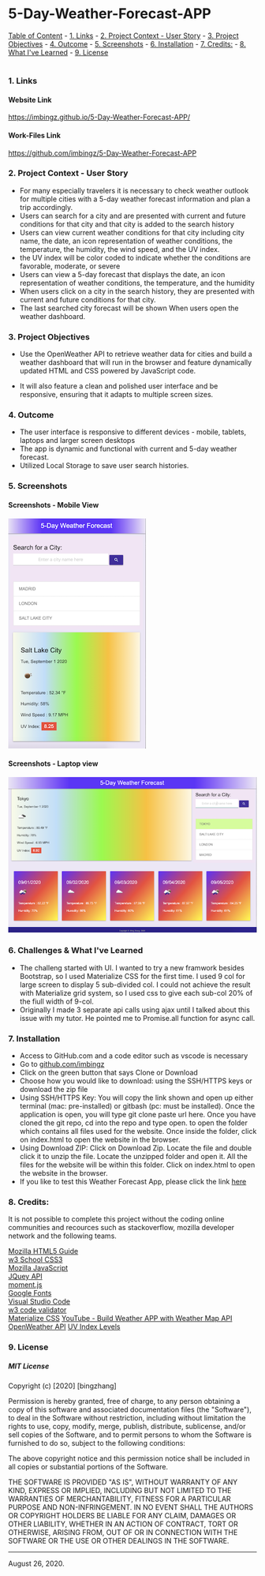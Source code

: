 # 5-Day-Weather-Forecast-APP

   [Table of Content](#table-of-content)
    - [1. Links](#1-links)
    - [2. Project Context - User Story](#2-project-context---user-story)
    - [3. Project Objectives](#3-project-objectives)
    - [4. Outcome](#4-outcome)
    - [5. Screenshots](#5-screenshots)
    - [6. Installation](#6-installation)
    - [7. Credits:](#7-credits)
    - [8. What I've Learned](#8-what-ive-learned)
    - [9. License](#9-license)
       
#
<a name = "Links"></a>
### 1. Links 

#### Website Link
https://imbingz.github.io/5-Day-Weather-Forecast-APP/

#### Work-Files Link
https://github.com/imbingz/5-Day-Weather-Forecast-APP


<a name = "context"></a>
### 2. Project Context - User Story
* For many especially travelers it is necessary to check weather outlook for multiple cities with a 5-day weather forecast information and plan a trip accordingly. 
* Users can search for a city and are presented with current and future conditions for that city and that city is added to the search history
* Users can view current weather conditions for that city including city name, the date, an icon representation of weather conditions, the temperature, the humidity, the wind speed, and the UV index. 
* the UV index will be color coded to indicate whether the conditions are favorable, moderate, or severe
* Users can view a 5-day forecast that displays the date, an icon representation of weather conditions, the temperature, and the humidity
* When users click on a city in the search history, they are presented with current and future conditions for that city. 
* The last searched city forecast will be shown When users open the weather dashboard. 


<a name = "objectives"></a>
### 3. Project Objectives
* Use the OpenWeather API to retrieve weather data for cities and build a weather dashboard that will run in the browser and feature dynamically updated HTML and CSS powered by JavaScript code.

* It will also feature a clean and polished user interface and be responsive, ensuring that it adapts to multiple screen sizes.


<a name = "Outcome"></a>
### 4. Outcome
* The user interface is responsive to different devices - mobile, tablets, laptops and larger screen desktops
* The app is dynamic and functional with current and 5-day weather forecast. 
* Utilized Local Storage to save user search histories. 

<a name="Screenshots"></a>
### 5. Screenshots 

#### Screenshots - Mobile View
<kbd>![screenshot-mobile](./assets/images/m1.png)</kbd>

####  Screenshots - Laptop view 
<kbd>![screenshot-laptop](./assets/images/s1.png)</kbd>

<a name="learned"></a>
### 6. Challenges & What I've Learned
* The challeng started with UI. I wanted to try a new framwork besides Bootstrap, so I used Materialize CSS for the first time. I used 9 col for large screen to display 5 sub-divided col. I could not achieve the result with Materialize grid system, so I used css to give each sub-col 20% of the fiull width of 9-col. 
* Originally I made 3 separate api calls using ajax until I talked  about this issue with my tutor. He pointed me to Promise.all function for async call. 


<a name="Installation"></a>
### 7. Installation
* Access to GitHub.com and a code editor such as vscode is necessary
* Go to [github.com/imbingz](https://github.com/imbingz/5-Day-Weather-Forecast-APP)
* Click on the green button that says Clone or Download
* Choose how you would like to download: using the SSH/HTTPS keys or download the zip file
* Using SSH/HTTPS Key: You will copy the link shown and open up either terminal (mac: pre-installed) or gitbash (pc: must be installed). Once the application is open, you will type git clone paste url here. Once you have cloned the git repo, cd into the repo and type open. to open the folder which contains all files used for the website. Once inside the folder, click on index.html to open the website in the browser.
* Using Download ZIP: Click on Download Zip. Locate the file and double click it to unzip the file. Locate the unzipped folder and open it. All the files for the website will be within this folder. Click on index.html to open the website in the browser.
* If you like to test this Weather Forecast App, please click the link [here](https://imbingz.github.io/5-Day-Weather-Forecast-APP/)

<a name="Credits"></a>
### 8. Credits:
It is not possible to complete this project without the coding online communities and recources such as stackoverflow, mozilla developer network and the following teams. 


[Mozilla HTML5 Guide](https://developer.mozilla.org/en-US/docs/Web/Guide/HTML/HTML5)<br>
[w3 School CSS3](https://www.w3schools.com/css/css_intro.asp)<br>
[Mozilla JavaScript](https://developer.mozilla.org/en-US/docs/Web/JavaScript)<br>
[JQuey API](https://api.jquery.com/)<br>
[moment.js](https://momentjs.com/)<br>
[Google Fonts](https://fonts.google.com/)<br>
[Visual Studio Code](https://code.visualstudio.com/)<br>
[w3 code validator](https://validator.w3.org/)<br>
[Materialize CSS](https://materializecss.com/about.html)
[YouTube - Build Weather APP with Weather Map API](https://www.youtube.com/watch?v=KT6Jaxl0JM4&list=PLAEoBV_GLyq4klW-2Pm75_5-r4oHhwqlm&index=4)
[OpenWeather API](https://openweathermap.org/)
[UV Index Levels](https://en.wikipedia.org/wiki/Ultraviolet_index#:~:text=A%20UV%20index%20reading%20of%203%20to%205%20means%20moderate,when%20the%20Sun%20is%20strongest.&text=A%20UV%20index%20reading%20of%206%20to%207%20means%20high,and%20eye%20damage%20is%20needed.)


<a name="License"></a>
### 9. License
##### MIT License
<p>Copyright (c) [2020] [bingzhang]</p>
<p>Permission is hereby granted, free of charge, to any person obtaining a copy of this software and associated documentation files (the "Software"), to deal in the Software without restriction, including without limitation the rights to use, copy, modify, merge, publish, distribute, sublicense, and/or sell copies of the Software, and to permit persons to whom the Software is furnished to do so, subject to the following conditions:</p>
<p>The above copyright notice and this permission notice shall be included in all copies or substantial portions of the Software.</p>
<p>THE SOFTWARE IS PROVIDED "AS IS", WITHOUT WARRANTY OF ANY KIND, EXPRESS OR IMPLIED, INCLUDING BUT NOT LIMITED TO THE WARRANTIES OF MERCHANTABILITY, FITNESS FOR A PARTICULAR PURPOSE AND NON-INFRINGEMENT. IN NO EVENT SHALL THE AUTHORS OR COPYRIGHT HOLDERS BE LIABLE FOR ANY CLAIM, DAMAGES OR OTHER LIABILITY, WHETHER IN AN ACTION OF CONTRACT, TORT OR OTHERWISE, ARISING FROM, OUT OF OR IN CONNECTION WITH THE SOFTWARE OR THE USE OR OTHER DEALINGS IN THE SOFTWARE.</p>
<hr>
August 26, 2020.


